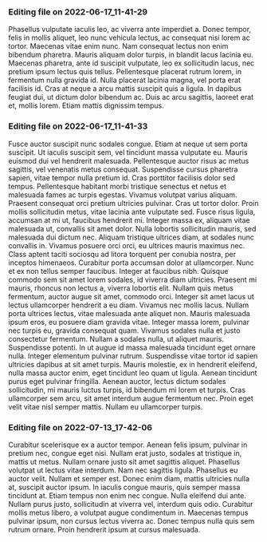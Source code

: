 

### Editing file on 2022-06-17_11-41-29

Phasellus vulputate iaculis leo, ac viverra ante imperdiet a. Donec tempor, felis in mollis aliquet, leo nunc vehicula lectus, ac consequat nisi lorem ac tortor. Maecenas vitae enim nunc. Nam consequat lectus non enim bibendum pharetra. Mauris aliquam dolor turpis, in blandit lacus lacinia eu. Maecenas pharetra, ante id suscipit vulputate, leo ex sollicitudin lacus, nec pretium ipsum lectus quis tellus. Pellentesque placerat rutrum lorem, in fermentum nulla gravida id. Nulla placerat lacinia magna, vel porta erat facilisis id. Cras at neque a arcu mattis suscipit quis a ligula. In dapibus feugiat dui, ut dictum dolor bibendum ac. Duis ac arcu sagittis, laoreet erat et, mollis lorem. Etiam mattis dignissim tempus.




### Editing file on 2022-06-17_11-41-33

Fusce auctor suscipit nunc sodales congue. Etiam at neque ut sem porta suscipit. Ut iaculis suscipit sem, vel tincidunt massa vulputate eu. Mauris euismod dui vel hendrerit malesuada. Pellentesque auctor risus ac metus sagittis, vel venenatis metus consequat. Suspendisse cursus pharetra sapien, vitae tempor nulla pretium id. Cras porttitor facilisis dolor sed tempus. Pellentesque habitant morbi tristique senectus et netus et malesuada fames ac turpis egestas. Vivamus volutpat varius aliquam. Praesent consequat orci pretium ultricies pulvinar. Cras ut tortor dolor. Proin mollis sollicitudin metus, vitae lacinia ante vulputate sed. Fusce risus ligula, accumsan at mi ut, faucibus hendrerit mi. Integer massa ex, aliquam vitae malesuada ut, convallis sit amet dolor. Nulla lobortis sollicitudin mauris, sed malesuada dui dictum nec. Aliquam tristique ultrices diam, at sodales nunc convallis in.
Vivamus posuere orci orci, eu ultrices mauris maximus nec. Class aptent taciti sociosqu ad litora torquent per conubia nostra, per inceptos himenaeos. Curabitur porta accumsan dolor at ullamcorper. Nunc et ex non tellus semper faucibus. Integer at faucibus nibh. Quisque commodo sem sit amet lorem sodales, id viverra diam ultricies. Praesent mi mauris, rhoncus non lectus a, viverra lobortis elit. Nullam quis metus fermentum, auctor augue sit amet, commodo orci. Integer sit amet lacus ut lectus ullamcorper hendrerit a eu diam. Vivamus nec mollis lacus. Nullam porta ultrices lectus, vitae malesuada ante aliquet non.
Mauris malesuada ipsum eros, eu posuere diam gravida vitae. Integer massa lorem, pulvinar nec turpis eu, gravida consequat quam. Vivamus sodales nulla et justo consectetur fermentum. Nullam a sodales nulla, ut aliquet mauris. Suspendisse potenti. In ut augue id massa malesuada tincidunt eget ornare nulla. Integer elementum pulvinar rutrum. Suspendisse vitae tortor id sapien ultricies dapibus at sit amet turpis. Mauris molestie, ex in hendrerit eleifend, nulla massa auctor enim, eget tincidunt leo quam ut ligula. Aenean tincidunt purus eget pulvinar fringilla. Aenean auctor, lectus dictum sodales sollicitudin, mi mauris luctus turpis, id bibendum mi lorem et turpis. Cras ullamcorper sem arcu, sit amet interdum augue fermentum nec. Proin eget velit vitae nisl semper mattis. Nullam eu ullamcorper turpis.




### Editing file on 2022-07-13_17-42-06

Curabitur scelerisque ex a auctor tempor. Aenean felis ipsum, pulvinar in pretium nec, congue eget nisi. Nullam erat justo, sodales at tristique in, mattis ut metus. Nullam ornare justo sit amet sagittis aliquet. Phasellus volutpat ut lectus vitae interdum. Nam nec sagittis ligula. Phasellus eu auctor velit.
Nullam et semper est. Donec enim diam, mattis ultricies nulla at, suscipit auctor ipsum. In iaculis congue mauris, quis semper massa tincidunt at. Etiam tempus non enim nec congue. Nulla eleifend dui ante. Nullam purus justo, sollicitudin at viverra vel, interdum quis odio. Curabitur mollis metus libero, a volutpat augue condimentum in. Maecenas tempus pulvinar ipsum, non cursus lectus viverra ac. Donec tempus nulla quis sem rutrum ornare. Proin hendrerit ipsum at cursus malesuada.


